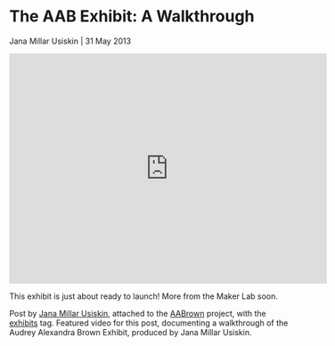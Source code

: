 # The AAB Exhibit: A Walkthrough

Jana Millar Usiskin | 31 May 2013


<iframe width="570" height="414" src="http://www.youtube.com/embed/wfGdYEWeecA?wmode=transparent&autoplay=0" wmode="opaque" frameborder="0" allowfullscreen></iframe> 
 
<p>This exhibit is just about ready to launch! More from the Maker Lab soon.</p>
<p>Post by <a title="learn more" href="http://maker.uvic.ca/author/jana/">Jana Millar Usiskin</a>, attached to the <a title="learn more" href="http://maker.uvic.ca/category/brown/">AABrown</a> project, with the <a title="learn more" href="http://maker.uvic.ca/tag/exhibits/">exhibits</a> tag. Featured video for this post, documenting a walkthrough of the Audrey Alexandra Brown Exhibit, produced by Jana Millar Usiskin.</p>

